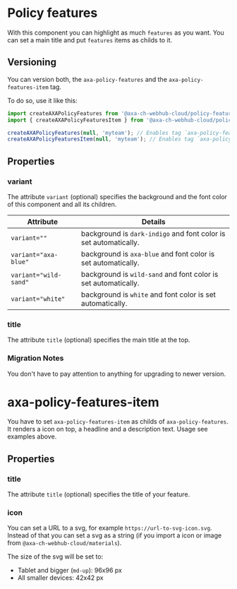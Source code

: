 # Policy features

With this component you can highlight as much `features` as you want. You can set a main title and put `features` items as childs to it.

## Versioning

You can version both, the `axa-policy-features` and the `axa-policy-features-item` tag.

To do so, use it like this:

```js
import createAXAPolicyFeatures from '@axa-ch-webhub-cloud/policy-features/lib/index.react';
import { createAXAPolicyFeaturesItem } from '@axa-ch-webhub-cloud/policy-features/lib/index.react';

createAXAPolicyFeatures(null, 'myteam'); // Enables tag `axa-policy-features-myteam`
createAXAPolicyFeaturesItem(null, 'myteam'); // Enables tag `axa-policy-features-item-myteam`
```

## Properties

### variant

The attribute `variant` (optional) specifies the background and the font color of this component and all its children.

| Attribute             | Details                                                          |
| --------------------- | ---------------------------------------------------------------- |
| `variant=""`          | background is `dark-indigo` and font color is set automatically. |
| `variant="axa-blue"`  | background is `axa-blue` and font color is set automatically.    |
| `variant="wild-sand"` | background is `wild-sand` and font color is set automatically.   |
| `variant="white"`     | background is `white` and font color is set automatically.       |

### title

The attribute `title` (optional) specifies the main title at the top.

### Migration Notes

You don't have to pay attention to anything for upgrading to newer version.

# axa-policy-features-item

You have to set `axa-policy-features-item` as childs of `axa-policy-features`. It renders a icon on top, a headline and a description text. Usage see examples above.

## Properties

### title

The attribute `title` (optional) specifies the title of your feature.

### icon

You can set a URL to a svg, for example `https://url-to-svg-icon.svg`. Instead of that you can set a svg as a string (if you import a icon or image from `@axa-ch-webhub-cloud/materials`).

The size of the svg will be set to:

- Tablet and bigger (`md-up`): 96x96 px
- All smaller devices: 42x42 px
